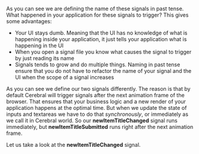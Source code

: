 As you can see we are defining the name of these signals in past tense. What happened in your application for these signals to trigger? This gives some advantages:

* Your UI stays dumb. Meaning that the UI has no knowledge of what is happening inside your application, it just tells your application what is happening in the UI
* When you open a signal file you know what causes the signal to trigger by just reading its name
* Signals tends to grow and do multiple things. Naming in past tense ensure that you do not have to refactor the name of your signal and the UI when the scope of a signal increases

As you can see we define our two signals differently. The reason is that by default Cerebral will trigger signals after the next animation frame of the browser. That ensures that your business logic and a new render of your application happens at the optimal time. But when we update the state of inputs and textareas we have to do that *synchronously*, or immediately as we call it in Cerebral world. So our **newItemTitleChanged** signal runs immediately, but **newItemTitleSubmitted** runs right after the next animation frame.

Let us take a look at the **newItemTitleChanged** signal.
